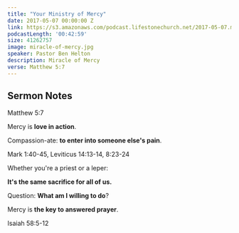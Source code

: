 ```yaml
---
title: "Your Ministry of Mercy"
date: 2017-05-07 00:00:00 Z
link: https://s3.amazonaws.com/podcast.lifestonechurch.net/2017-05-07.mp3
podcastLength: '00:42:59'
size: 41262757
image: miracle-of-mercy.jpg
speaker: Pastor Ben Helton
description: Miracle of Mercy
verse: Matthew 5:7
---
```


## Sermon Notes

Matthew 5:7

Mercy is **love in action**.

Compassion-ate: **to enter into someone else's pain**.

Mark 1:40-45, Leviticus 14:13-14, 8:23-24

Whether you're a priest or a leper:

**It's the same sacrifice for all of us.**

Question: **What am I willing to do**?

Mercy is **the key to answered prayer**.

Isaiah 58:5-12
